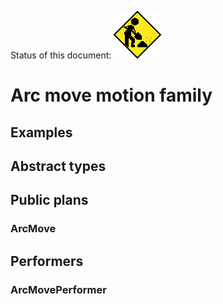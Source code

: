 Status of this document:
![](../../_assets/under-construction-flashing-barracade-animation.gif)

# Arc move motion family


## Examples

## Abstract types

## Public plans

### ArcMove

## Performers

### ArcMovePerformer
